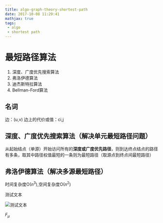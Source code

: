 ```yaml
---
title: algo-graph-theory-shortest-path
date: 2017-10-08 11:29:41
mathjax: true
tags:
 - algo
 - shortest path
---
```


# 最短路径算法
1. 深度、广度优先搜索算法
2. 弗洛伊德算法
3. 迪杰斯特拉算法
4. Bellman-Ford算法

## 名词
边：(u,v)
边上的代价或值：ci,j

## 深度、广度优先搜索算法（解决单元最短路径问题）
从起始结点（单源）开始访问所有的**深度或广度优先路径**，则到达终点结点的路径有多条，取其中路径权值最短的一条则为最短路径（取源点到终点间最短路径）

## 弗洛伊德算法（解决多源最短路径）
时间复杂度O($n^3$),空间复杂度O($n^2$)


测试文本

![测试文本](http://wikianocelot.oss-cn-beijing.aliyuncs.com/fe/flux/flux-stream.png)


$F_{\mu}$
